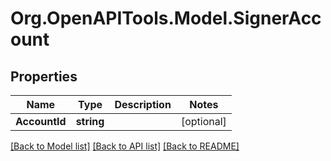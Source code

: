 
# Org.OpenAPITools.Model.SignerAccount

## Properties

Name | Type | Description | Notes
------------ | ------------- | ------------- | -------------
**AccountId** | **string** |  | [optional] 

[[Back to Model list]](../README.md#documentation-for-models)
[[Back to API list]](../README.md#documentation-for-api-endpoints)
[[Back to README]](../README.md)

